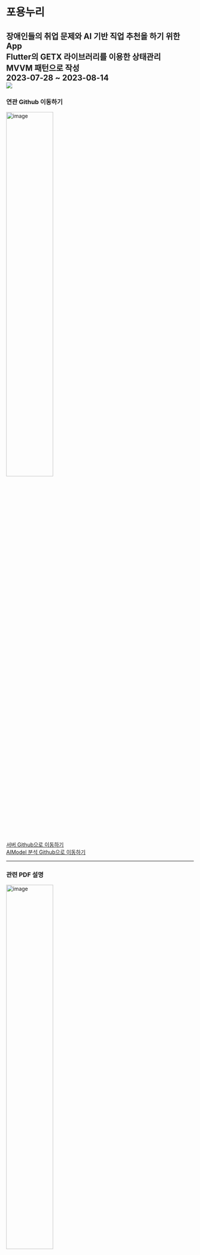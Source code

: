 # 포용누리
장애인들의 취업 문제와 AI 기반 직업 추천을 하기 위한 App          
Flutter의 GETX 라이브러리를 이용한 상태관리             
MVVM 패턴으로 작성               
2023-07-28 ~ 2023-08-14                      
<img src = https://github.com/Oh-Kang94/season3_team1_disabled_app/blob/main/App%20mockup.png> </img>
------
### 연관 Github 이동하기
<a href="https://github.com/Oh-Kang94/Season3_Main-Project_Disabled-Server">
  <img src="https://github.com/Oh-Kang94/season3_team1_disabled_app/blob/main/Swagger-UI.png" alt="image" ,height="50%", width="50%"><br/>             
  서버 Github으로 이동하기 
</a>         
<br/>        
<a href="https://github.com/Oh-Kang94/Season3_Main-Project_Disabled-Analyze">
AIModel 분석 Github으로 이동하기 </a>        

--------
### 관련 PDF 설명
<a href="https://docs.google.com/presentation/d/19dW8CeIwx2XBhR6jzVImYRIjAhB1qyhuw5vmQS5hPLY/edit?usp=share_link" title="PDF로 이동">
  <img src= "https://github.com/Oh-Kang94/season3_team1_disabled_app/blob/main/DisabledApp_PDF.png"  alt="image" ,height="50%", width="50%">
</a> 

------

### 시연 영상
<a href="https://drive.google.com/file/d/1nndZibrbXJfcGPsRMD9gW21Tt6-mjXsw/view?usp=share_link" title="시연영상으로 이동">
  <img src="https://github.com/Oh-Kang94/season3_team1_disabled_app/blob/main/SplashImage.jpg" alt="image" ,height="30%", width="30%">
</a>

------

### 기능 설명
- R Serve를 이용한 AI model을 활용한 직종 추천
- Google Maps Api를 활용한 위치 기반 장애인 기관 추천
- Mail 을 이용한 비밀번호 찾기
- FireStorage를 이용한 아바타 표현
- Google, KAKAO OAath 로그인
---
#### Database    
    MySQL
    Firebase    
#### 기술 스택
<p align="left">
    <img src="https://skillicons.dev/icons?i=flutter,aws,mysql,js,express,figma,github,git,firebase"/>
    <img src="https://cdn.icon-icons.com/icons2/2699/PNG/512/slack_tile_logo_icon_168820.png" height="53" title="Slack"/>
    <img src="https://cdn.icon-icons.com/icons2/3913/PNG/512/miro_logo_icon_248450.png" height="53" title="Miro"/>
</p>
